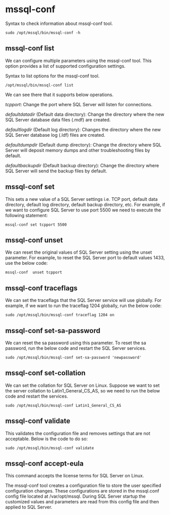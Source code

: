 # mssql-conf

Syntax to check information about mssql-conf tool.

`sudo /opt/mssql/bin/mssql-conf -h`

## mssql-conf list

We can configure multiple parameters using the mssql-conf tool. This option provides a list of supported configuration settings.

Syntax to list options for the mssql-conf tool.

`/opt/mssql/bin/mssql-conf list`

We can see there that it supports below operations.

*tcpport*: Change the port where SQL Server will listen for connections.

*defaultdatadir* (Default data directory): Change the directory where the new SQL Server database data files (.mdf) are created.

*defaultlogdir* (Default log directory): Changes the directory where the new SQL Server database log (.ldf) files are created.

*defaultdumpdir* (Default dump directory): Change the directory where SQL Server will deposit memory dumps and other troubleshooting files by default.

*defaultbackupdir* (Default backup directory): Change the directory where SQL Server will send the backup files by default.

## mssql-conf set

This sets a new value of a SQL Server settings i.e. TCP port, default data directory, default log directory, default backup directory, etc. For example, if we want to configure SQL Server to use port 5500 we need to execute the following statement:

`mssql-conf set tcpport 5500`

## mssql-conf unset

We can reset the original values of SQL Server setting using the unset parameter. For example, to reset the SQL Server port to default values 1433, use the below code:

`mssql-conf  unset tcpport`

## mssql-conf traceflags

We can set the traceflags that the SQL Server service will use globally. For example, if we want to run the traceflag 1204 globally, run the below code:

`sudo /opt/mssql/bin/mssql-conf traceflag 1204 on`

## mssql-conf set-sa-password

We can reset the sa password using this parameter. To reset the sa password, run the below code and restart the SQL Server services.

`sudo /opt/mssql/bin/mssql-conf set-sa-password 'newpassword'`

## mssql-conf set-collation

We can set the collation for SQL Server on Linux. Suppose we want to set the server collation to Latin1_General_CS_AS, so we need to run the below code and restart the services.

`sudo /opt/mssql/bin/mssql-conf Latin1_General_CS_AS`

## mssql-conf validate

This validates the configuration file and removes settings that are not acceptable.  Below is the code to do so:

`sudo /opt/mssql/bin/mssql-conf validate`

## mssql-conf accept-eula

This command accepts the license terms for SQL Server on Linux.

The mssql-conf tool creates a configuration file to store the user specified configuration changes.  These configurations are stored in the mssql.conf config file located at /var/opt/mssql. During SQL Server startup the customized values and parameters are read from this config file and then applied to SQL Server.